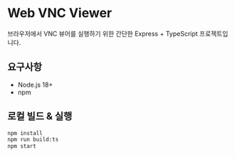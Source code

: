 # Web VNC Viewer

브라우저에서 VNC 뷰어를 실행하기 위한 간단한 Express + TypeScript 프로젝트입니다.

## 요구사항
- Node.js 18+
- npm

## 로컬 빌드 & 실행
```bash
npm install
npm run build:ts
npm start
